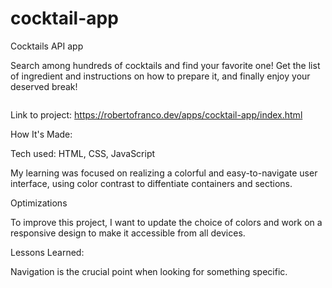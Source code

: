 # cocktail-app

Cocktails API app

Search among hundreds of cocktails and find your favorite one! Get the list of ingredient and instructions on how to prepare it, and finally enjoy your deserved break!

<a href="https://robertofranco.dev/apps/cocktail-app/index.html">
<img scr="https://github.com/RobertoF90/Portfolio-Roberto/blob/main/src/img/apps/cocktail.png" />
</a>

Link to project: https://robertofranco.dev/apps/cocktail-app/index.html

How It's Made:

Tech used: HTML, CSS, JavaScript

My learning was focused on realizing a colorful and easy-to-navigate user interface, using color contrast to diffentiate containers and sections. 

Optimizations

To improve this project, I want to update the choice of colors and work on a responsive design to make it accessible from all devices.

Lessons Learned:

Navigation is the crucial point when looking for something specific. 
